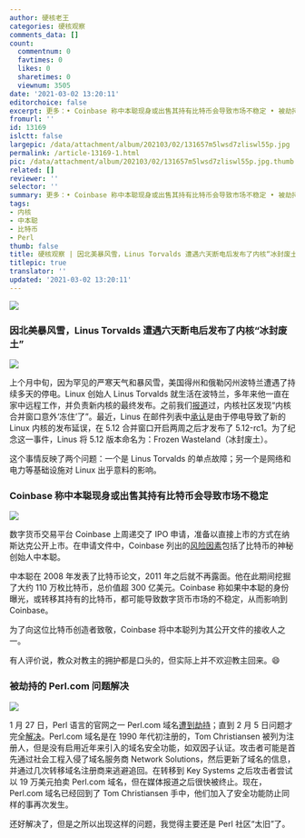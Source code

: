 ```yaml
---
author: 硬核老王
categories: 硬核观察
comments_data: []
count:
  commentnum: 0
  favtimes: 0
  likes: 0
  sharetimes: 0
  viewnum: 3505
date: '2021-03-02 13:20:11'
editorchoice: false
excerpt: 更多：• Coinbase 称中本聪现身或出售其持有比特币会导致市场不稳定 • 被劫持的 Perl.com 问题解决
fromurl: ''
id: 13169
islctt: false
largepic: /data/attachment/album/202103/02/131657m5lwsd7zliswl55p.jpg
permalink: /article-13169-1.html
pic: /data/attachment/album/202103/02/131657m5lwsd7zliswl55p.jpg.thumb.jpg
related: []
reviewer: ''
selector: ''
summary: 更多：• Coinbase 称中本聪现身或出售其持有比特币会导致市场不稳定 • 被劫持的 Perl.com 问题解决
tags:
- 内核
- 中本聪
- 比特币
- Perl
thumb: false
title: 硬核观察 | 因北美暴风雪，Linus Torvalds 遭遇六天断电后发布了内核“冰封废土”
titlepic: true
translator: ''
updated: '2021-03-02 13:20:11'
---
```


![](/data/attachment/album/202103/02/131657m5lwsd7zliswl55p.jpg)


### 因北美暴风雪，Linus Torvalds 遭遇六天断电后发布了内核“冰封废土”


![](/data/attachment/album/202103/02/131706pprdn51dbki57o17.jpg)


上个月中旬，因为罕见的严寒天气和暴风雪，美国得州和俄勒冈州波特兰遭遇了持续多天的停电。Linux 创始人 Linus Torvalds 就生活在波特兰，多年来他一直在家中远程工作，并负责新内核的最终发布。之前我们[报道](/article-13131-1.html)过，内核社区发现“内核合并窗口意外‘冻住’了”。最近，Linus 在邮件列表中[承认](https://lore.kernel.org/lkml/CAHk-=wjUzNbTuRCAv80vyD1dXEEaefdpRi23J+suSaognBoV8A@mail.gmail.com/T/#u)是由于停电导致了新的 Linux 内核的发布延误，在 5.12 合并窗口开启两周之后才发布了 5.12-rc1。为了纪念这一事件，Linus 将 5.12 版本命名为：Frozen Wasteland（冰封废土）。


这个事情反映了两个问题：一个是 Linus Torvalds 的单点故障；另一个是网络和电力等基础设施对 Linux 出乎意料的影响。


### Coinbase 称中本聪现身或出售其持有比特币会导致市场不稳定


![](/data/attachment/album/202103/02/132000k81vxvfzq1z5pv8k.jpg)


数字货币交易平台 Coinbase 上周递交了 IPO 申请，准备以直接上市的方式在纳斯达克公开上市。在申请文件中，Coinbase 列出的[风险因素](https://www.yahoo.com/news/coinbase-warns-entire-crypto-market-181031654.html)包括了比特币的神秘创始人中本聪。


中本聪在 2008 年发表了比特币论文，2011 年之后就不再露面。他在此期间挖掘了大约 110 万枚比特币，总价值超 300 亿美元。Coinbase 称如果中本聪的身份曝光，或转移其持有的比特币，都可能导致数字货币市场的不稳定，从而影响到 Coinbase。


为了向这位比特币创造者致敬，Coinbase 将中本聪列为其公开文件的接收人之一。


有人评价说，教众对教主的拥护都是口头的，但实际上并不欢迎教主回来。:smile:


### 被劫持的 Perl.com 问题解决


![](/data/attachment/album/202103/02/132008w9oces9z0ig9kpgi.jpg)


1 月 27 日，Perl 语言的官网之一 Perl.com 域名[遭到劫持](/article-13078-1.html)；直到 2 月 5 日问题才完全[解决](https://www.perl.com/article/the-hijacking-of-perl-com/)。Perl.com 域名是在 1990 年代初注册的，Tom Christiansen 被列为注册人，但是没有启用近年来引入的域名安全功能，如双因子认证。攻击者可能是首先通过社会工程入侵了域名服务商 Network Solutions，然后更新了域名的信息，并通过几次转移域名注册商来逃避追回。在转移到 Key Systems 之后攻击者尝试以 19 万美元拍卖 Perl.com 域名，但在媒体报道之后很快被终止。现在，Perl.com 域名已经回到了 Tom Christiansen 手中，他们加入了安全功能防止同样的事再次发生。


还好解决了，但是之所以出现这样的问题，我觉得主要还是 Perl 社区“太旧”了。